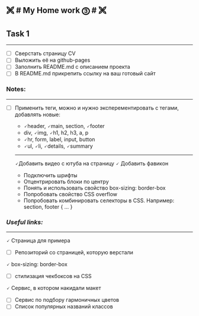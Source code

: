 🙨 # My Home work ⓷ # 🙨
---
## Task 1 ##
---

- [ ] Сверстать страницу CV
- [ ] Выложить её на github-pages
- [ ] Заполнить README.md с описанием проекта
- [ ] В README.md прикрепить ссылку на ваш готовый сайт

### Notes: ###
---

- [ ] Применить теги, можно и нужно эксперементировать с тегами, добавлять новые:

  - 🗸header, 🗸main, section, 🗸footer
  - div, 🗸img, 🗸h1, h2, h3, a, p
  - 🗸hr, form, label, input, button
  - 🗸ul, 🗸li, 🗸details, 🗸summary
  ***
  🗸Добавить видео с ютуба на страницу
  🗸 Добавить фавикон
  - Подключить шрифты
  - Отцентрировать блоки по центру
  - Понять и использовать свойство box-sizing: border-box
  - Попробовать свойство CSS overflow
  - Попробовать комбинировать селекторы в CSS. Например: section, footer { ... }

### *Useful links:* ###
---
🗸 Страница для примера
- [ ] Репозиторий со страницей, которую верстали

🗸 box-sizing: border-box
- [ ] стилизация чекбоксов на CSS

🗸 Сервис, в котором накидали макет
- [ ] Сервис по подбору гармоничных цветов
- [ ] Список популярных названий классов
